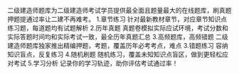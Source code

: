 二级建造师题库为二级建造师考试学员提供最全面且题量最大的在线题库，刷真题押题提通过率让二建不再难考。
1.章节练习
针对最新教材章节，对应章节知识点练习题，每道题均有试题解析
2.历年真题
真题卷模拟实际应试环境，考试分数和实际答题时间均和实际考试一致，最全历年真题汇总
3.高频题库，高频错题
二级建造师题库独家推出精编押题，考题，覆盖历年必考考点，难点
3.错题练习
容纳知识盲点，反复练习
4.随机刷题
随机练习，覆盖未知知识点盲区，做到更轻松应对考试
5.学习分析
记录你的学习轨迹，助你评估考试通过率！

